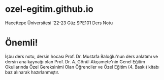 # ozel-egitim.github.io
Hacettepe Üniversitesi '22-23 Güz SPE101 Ders Notu

# Önemli!
İşbu ders notu, dersin hocası Prof. Dr. Mustafa Baloğlu'nun ders anlatımı ve dersin ana kaynağı olan Prof. Dr. A. Gönül Akçamete'nin Genel Eğitim Okullarında Özel Gereksinimi Olan Öğrenciler ve Özel Eğitim (4. Baskı) kitabı baz alınarak hazırlanmıştır.
